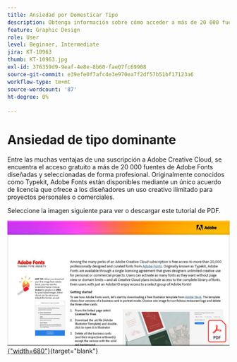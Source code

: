 ```yaml
---
title: Ansiedad por Domesticar Tipo
description: Obtenga información sobre cómo acceder a más de 20 000 fuentes diseñadas profesionalmente en Creative Cloud y utilizarlas
feature: Graphic Design
role: User
level: Beginner, Intermediate
jira: KT-10963
thumb: KT-10963.jpg
exl-id: 376359d9-9eaf-4e8e-8b60-fae07fc69908
source-git-commit: e39efe0f7afc4e3e970ea7f2df57b51bf17123a6
workflow-type: tm+mt
source-wordcount: '87'
ht-degree: 0%

---
```


# Ansiedad de tipo dominante

Entre las muchas ventajas de una suscripción a Adobe Creative Cloud, se encuentra el acceso gratuito a más de 20 000 fuentes de Adobe Fonts diseñadas y seleccionadas de forma profesional. Originalmente conocidos como Typekit, Adobe Fonts están disponibles mediante un único acuerdo de licencia que ofrece a los diseñadores un uso creativo ilimitado para proyectos personales o comerciales.

Seleccione la imagen siguiente para ver o descargar este tutorial de PDF.

[![Imagen de la primera página del tutorial](assets/TamingTypeAnxiety.png){&quot;width=680&quot;}](assets/Adobe-Fonts-Taming-Font-Anxiety.pdf){target="blank"}
